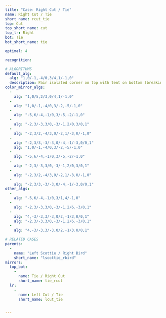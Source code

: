 ```yaml
---
title: "Case: Right Cut / Tie"
name: Right Cut / Tie
short_name: rcut_tie
top: Cut
top_short_name: cut
top_lr: Right
bot: Tie
bot_short_name: tie

optimal: 4

recognition:

# ALGORITHMS
default_alg:
  alg: "1,0/-1,-4/0,3/4,1/-1,0"
  description: Pair isolated corner on top with tent on bottom (breaking gem) to form good scottie/bird.
color_mirror_algs:
  -
    alg: "1,0/5,2/3,0/4,1/-1,0"
  -
    alg: "1,0/-1,-4/0,3/-2,-5/-1,0"
  -
    alg: "-5,6/-4,-1/0,3/-5,-2/-1,0"
  -
    alg: "-2,3/-3,3/0,-3/-1,2/0,3/0,1"
  -
    alg: "-2,3/2,-4/3,0/-2,1/-3,0/-1,0"
  -
    alg: "-2,3/3,-3/-3,0/-4,-1/-3,0/0,1"
    alg: "1,0/-1,-4/0,3/-2,-5/-1,0"
  -
    alg: "-5,6/-4,-1/0,3/-5,-2/-1,0"
  -
    alg: "-2,3/-3,3/0,-3/-1,2/0,3/0,1"
  -
    alg: "-2,3/2,-4/3,0/-2,1/-3,0/-1,0"
  -
    alg: "-2,3/3,-3/-3,0/-4,-1/-3,0/0,1"
other_algs:
  -
    alg: "-5,6/-4,-1/0,3/1,4/-1,0"
  -
    alg: "-2,3/-3,3/0,-3/-1,2/6,-3/0,1"
  -
    alg: "4,-3/-3,3/-3,0/2,-1/3,0/0,1"
    alg: "-2,3/-3,3/0,-3/-1,2/6,-3/0,1"
  -
    alg: "4,-3/-3,3/-3,0/2,-1/3,0/0,1"

# RELATED CASES
parents:
  -
    name: "Left Scottie / Right Bird"
    short_name: "lscottie_rbird"
mirrors:
  top_bot:
    -
      name: Tie / Right Cut
      short_name: tie_rcut
  lr:
    -
      name: Left Cut / Tie
      short_name: lcut_tie


---
```


